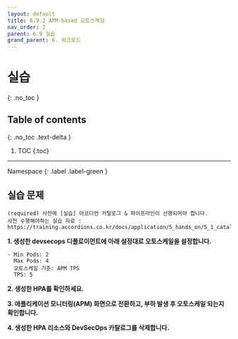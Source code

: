 ```yaml
---
layout: default
title: 6.9.2 APM-based 오토스케일
nav_order: 2
parent: 6.9 실습
grand_parent: 6. 워크로드
---
```


# 실습
{: .no_toc }

## Table of contents
{: .no_toc .text-delta }

1. TOC
{:toc}

---

<div class="code-example" markdown="1">
Namespace
{: .label .label-green }
</div>

## 실습 문제

```
(required) 사전에 [실습] 아코디언 카탈로그 & 파이프라인이 선행되어야 합니다.
사전 수행해야하는 실습 자료 : https://training.accordions.co.kr/docs/application/5_hands_on/5_1_catalog_practice/
```

**1. 생성한 devsecops 디플로이먼트에 아래 설정대로 오토스케일을 설정합니다.**

```
- Min Pods: 2
  Max Pods: 4
  오토스케일 기준: APM TPS
  TPS: 5
```

**2. 생성한 HPA를 확인하세요.**

**3. 애플리케이션 모니터링(APM) 화면으로 전환하고, 부하 발생 후 오토스케일 되는지 확인합니다.**

**4. 생성한 HPA 리소스와 DevSecOps 카탈로그를 삭제합니다.**